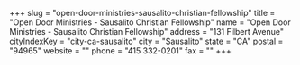 +++
slug = "open-door-ministries-sausalito-christian-fellowship"
title = "Open Door Ministries - Sausalito Christian Fellowship"
name = "Open Door Ministries - Sausalito Christian Fellowship"
address = "131 Filbert Avenue"
cityIndexKey = "city-ca-sausalito"
city = "Sausalito"
state = "CA"
postal = "94965"
website = ""
phone = "415 332-0201"
fax = ""
+++
